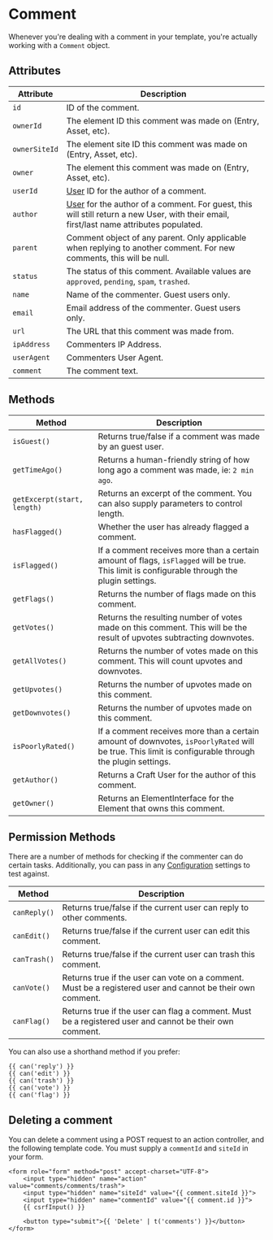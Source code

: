 # Comment
Whenever you're dealing with a comment in your template, you're actually working with a `Comment` object.

## Attributes

Attribute | Description
--- | ---
`id` | ID of the comment.
`ownerId` | The element ID this comment was made on (Entry, Asset, etc).
`ownerSiteId` | The element site ID this comment was made on (Entry, Asset, etc).
`owner` | The element this comment was made on (Entry, Asset, etc).
`userId` | [User](https://docs.craftcms.com/api/v4/craft-elements-user.html) ID for the author of a comment.
`author` | [User](https://docs.craftcms.com/api/v4/craft-elements-user.html) for the author of a comment. For guest, this will still return a new User, with their email, first/last name attributes populated.
`parent` | Comment object of any parent. Only applicable when replying to another comment. For new comments, this will be null.
`status` | The status of this comment. Available values are `approved`, `pending`, `spam`, `trashed`.
`name` | Name of the commenter. Guest users only.
`email` | Email address of the commenter. Guest users only.
`url` | The URL that this comment was made from.
`ipAddress` | Commenters IP Address.
`userAgent` | Commenters User Agent.
`comment` | The comment text.

## Methods

Method | Description
--- | ---
`isGuest()` | Returns true/false if a comment was made by an guest user.
`getTimeAgo()` | Returns a human-friendly string of how long ago a comment was made, ie: `2 min ago`.
`getExcerpt(start, length)` | Returns an excerpt of the comment. You can also supply parameters to control length.
`hasFlagged()` | Whether the user has already flagged a comment.
`isFlagged()` | If a comment receives more than a certain amount of flags, `isFlagged` will be true. This limit is configurable through the plugin settings.
`getFlags()` | Returns the number of flags made on this comment.
`getVotes()` | Returns the resulting number of votes made on this comment. This will be the result of upvotes subtracting downvotes.
`getAllVotes()` | Returns the number of votes made on this comment. This will count upvotes and downvotes.
`getUpvotes()` | Returns the number of upvotes made on this comment.
`getDownvotes()` | Returns the number of upvotes made on this comment.
`isPoorlyRated()` | If a comment receives more than a certain amount of downvotes, `isPoorlyRated` will be true. This limit is configurable through the plugin settings.
`getAuthor()` | Returns a Craft User for the author of this comment.
`getOwner()` | Returns an ElementInterface for the Element that owns this comment.

## Permission Methods

There are a number of methods for checking if the commenter can do certain tasks. Additionally, you can pass in any [Configuration](docs:get-started/configuration) settings to test against.

Method | Description
--- | ---
`canReply()` | Returns true/false if the current user can reply to other comments.
`canEdit()` | Returns true/false if the current user can edit this comment.
`canTrash()` | Returns true/false if the current user can trash this comment.
`canVote()` | Returns true if the user can vote on a comment. Must be a registered user and cannot be their own comment.
`canFlag()` | Returns true if the user can flag a comment. Must be a registered user and cannot be their own comment.

You can also use a shorthand method if you prefer:

```twig
{{ can('reply') }}
{{ can('edit') }}
{{ can('trash') }}
{{ can('vote') }}
{{ can('flag') }}
```

## Deleting a comment

You can delete a comment using a POST request to an action controller, and the following template code. You must supply a `commentId` and `siteId` in your form.

```twig
<form role="form" method="post" accept-charset="UTF-8">
    <input type="hidden" name="action" value="comments/comments/trash">
    <input type="hidden" name="siteId" value="{{ comment.siteId }}">
    <input type="hidden" name="commentId" value="{{ comment.id }}">
    {{ csrfInput() }}

    <button type="submit">{{ 'Delete' | t('comments') }}</button>
</form>
```
